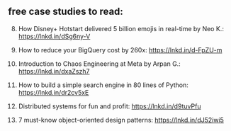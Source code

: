 ## free case studies to read:

8. How Disney+ Hotstart delivered 5 billion emojis in real-time by Neo K.: https://lnkd.in/dSg6ny-V
 
7. How to reduce your BigQuery cost by 260x: https://lnkd.in/d-FpZU-m

6. Introduction to Chaos Engineering at Meta by Arpan G.: https://lnkd.in/dxaZszh7

5. How to build a simple search engine in 80 lines of Python: https://lnkd.in/dr2cv5xE

4. Distributed systems for fun and profit: https://lnkd.in/d9tuvPfu

3. 7 must-know object-oriented design patterns: https://lnkd.in/dJ52iwi5
